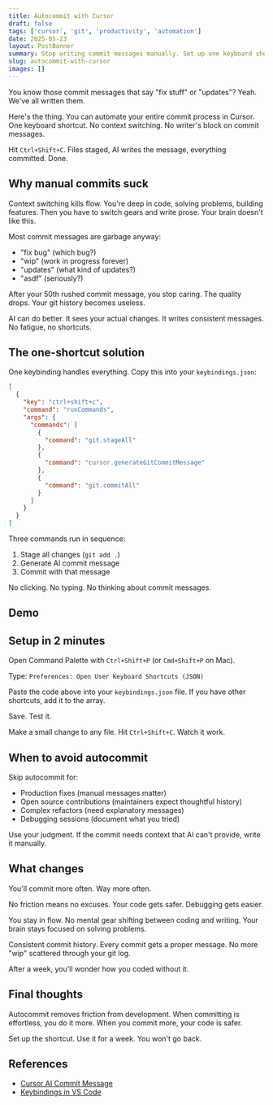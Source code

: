 ```yaml
---
title: Autocommit with Cursor
draft: false
tags: ['cursor', 'git', 'productivity', 'automation']
date: 2025-05-23
layout: PostBanner
summary: Stop writing commit messages manually. Set up one keyboard shortcut that stages, commits, and generates AI commit messages in Cursor.
slug: autocommit-with-cursor
images: []
---
```


You know those commit messages that say "fix stuff" or "updates"? Yeah. We've all written them.

Here's the thing. You can automate your entire commit process in Cursor. One keyboard shortcut. No context switching. No writer's block on commit messages.

Hit `Ctrl+Shift+C`. Files staged, AI writes the message, everything committed. Done.

## Why manual commits suck

Context switching kills flow. You're deep in code, solving problems, building features. Then you have to switch gears and write prose. Your brain doesn't like this.

Most commit messages are garbage anyway:

- "fix bug" (which bug?)
- "wip" (work in progress forever)
- "updates" (what kind of updates?)
- "asdf" (seriously?)

After your 50th rushed commit message, you stop caring. The quality drops. Your git history becomes useless.

AI can do better. It sees your actual changes. It writes consistent messages. No fatigue, no shortcuts.

## The one-shortcut solution

One keybinding handles everything. Copy this into your `keybindings.json`:

```json
[
  {
    "key": "ctrl+shift+c",
    "command": "runCommands",
    "args": {
      "commands": [
        {
          "command": "git.stageAll"
        },
        {
          "command": "cursor.generateGitCommitMessage"
        },
        {
          "command": "git.commitAll"
        }
      ]
    }
  }
]
```

Three commands run in sequence:

1. Stage all changes (`git add .`)
2. Generate AI commit message
3. Commit with that message

No clicking. No typing. No thinking about commit messages.

## Demo

<!-- TODO: Insert demo video here -->

## Setup in 2 minutes

Open Command Palette with `Ctrl+Shift+P` (or `Cmd+Shift+P` on Mac).

Type: `Preferences: Open User Keyboard Shortcuts (JSON)`

Paste the code above into your `keybindings.json` file. If you have other shortcuts, add it to the array.

Save. Test it.

Make a small change to any file. Hit `Ctrl+Shift+C`. Watch it work.

## When to avoid autocommit

Skip autocommit for:

- Production fixes (manual messages matter)
- Open source contributions (maintainers expect thoughtful history)
- Complex refactors (need explanatory messages)
- Debugging sessions (document what you tried)

Use your judgment. If the commit needs context that AI can't provide, write it manually.

## What changes

You'll commit more often. Way more often.

No friction means no excuses. Your code gets safer. Debugging gets easier.

You stay in flow. No mental gear shifting between coding and writing. Your brain stays focused on solving problems.

Consistent commit history. Every commit gets a proper message. No more "wip" scattered through your git log.

After a week, you'll wonder how you coded without it.

## Final thoughts

Autocommit removes friction from development. When committing is effortless, you do it more. When you commit more, your code is safer.

Set up the shortcut. Use it for a week. You won't go back.

## References

- [Cursor AI Commit Message](https://docs.cursor.com/more/ai-commit-message)
- [Keybindings in VS Code](https://code.visualstudio.com/docs/configure/keybindings)
